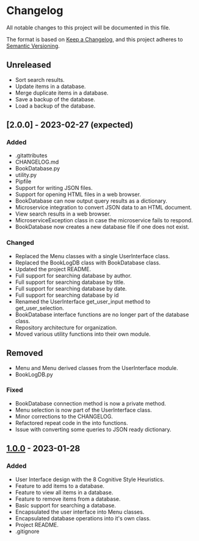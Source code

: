 # Changelog

All notable changes to this project will be documented in this file.

The format is based on [Keep a Changelog](https://keepachangelog.com/en/1.0.0/),
and this project adheres to [Semantic Versioning](https://semver.org/spec/v2.0.0.html).

## Unreleased

- Sort search results.
- Update items in a database.
- Merge duplicate items in a database.
- Save a backup of the database.
- Load a backup of the database.

## [2.0.0] - 2023-02-27 (expected)

### Added

- .gitattributes
- CHANGELOG.md
- BookDatabase.py
- utility.py
- Pipfile
- Support for writing JSON files.
- Support for opening HTML files in a web browser.
- BookDatabase can now output query results as a dictionary.
- Microservice integration to convert JSON data to an HTML document.
- View search results in a web browser.
- MicroserviceException class in case the microservice fails to respond.
- BookDatabase now creates a new database file if one does not exist.

### Changed

- Replaced the Menu classes with a single UserInterface class.
- Replaced the BookLogDB class with BookDatabase class.
- Updated the project README.
- Full support for searching database by author.
- Full support for searching database by title.
- Full support for searching database by date.
- Full support for searching database by id
- Renamed the UserInterface get_user_input method to get_user_selection.
- BookDatabase interface functions are no longer part of the database class.
- Repository architecture for organization.
- Moved various utility functions into their own module.

## Removed

- Menu and Menu derived classes from the UserInterface module.
- BookLogDB.py

### Fixed

- BookDatabase connection method is now a private method.
- Menu selection is now part of the UserInterface class.
- Minor corrections to the CHANGELOG.
- Refactored repeat code in the into functions.
- Issue with converting some queries to JSON ready dictionary.

## [1.0.0] - 2023-01-28

### Added

- User Interface design with the 8 Cognitive Style Heuristics.
- Feature to add items to a database.
- Feature to view all items in a database.
- Feature to remove items from a database.
- Basic support for searching a database.
- Encapsulated the user interface into Menu classes.
- Encapsulated database operations into it's own class.
- Project README.
- .gitignore

[1.0.0]: https://github.com/4N0NYM0U5MY7H/CS361_Individual_Project/releases/tag/v1.0.0